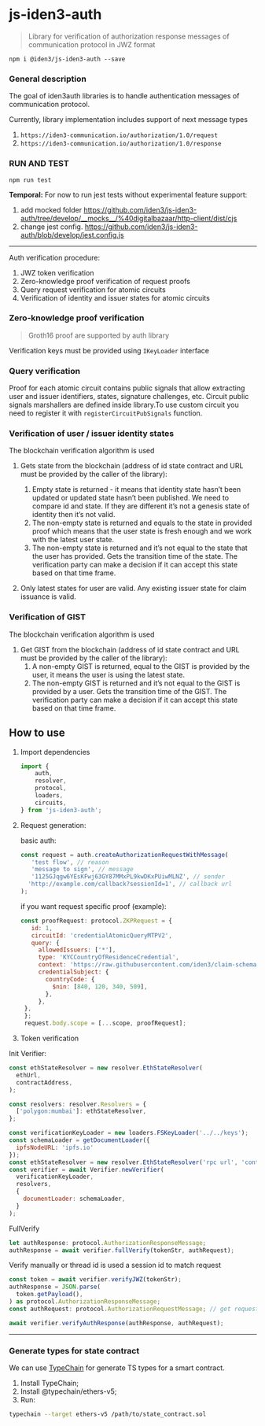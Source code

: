 # js-iden3-auth

> Library for verification of authorization response messages of communication protocol in JWZ format
>

`npm i @iden3/js-iden3-auth --save`

### General description

The goal of iden3auth libraries is to handle authentication messages of communication protocol.

Currently, library implementation includes support of next message types

1. `https://iden3-communication.io/authorization/1.0/request`
2. `https://iden3-communication.io/authorization/1.0/response`

### RUN AND TEST

`npm run test`

**Temporal:**
For now to run jest tests without experimental feature support:

1. add mocked folder
<https://github.com/iden3/js-iden3-auth/tree/develop/__mocks__/%40digitalbazaar/http-client/dist/cjs>
2. change jest config.
<https://github.com/iden3/js-iden3-auth/blob/develop/jest.config.js>

---

Auth verification procedure:

1. JWZ token verification
2. Zero-knowledge proof verification of request proofs
3. Query request verification for atomic circuits
4. Verification of identity and issuer states for atomic circuits

### Zero-knowledge proof verification

> Groth16 proof are supported by auth library
>

Verification keys must be provided using `IKeyLoader` interface

### Query verification

Proof for each atomic circuit contains public signals that allow extracting user and issuer identifiers, states, signature challenges, etc.
Circuit public signals marshallers are defined inside library.To use custom circuit you need to register it with `registerCircuitPubSignals` function.

### Verification of user / issuer identity states

The blockchain verification algorithm is used

1. Gets state from the blockchain (address of id state contract and URL must be provided by the caller of the library):
   1. Empty state is returned - it means that identity state hasn’t been updated or updated state hasn’t been published. We need to compare id and state. If they are different it’s not a genesis state of identity then it’s not valid.
   2. The non-empty state is returned and equals to the state in provided proof which means that the user state is fresh enough and we work with the latest user state.
   3. The non-empty state is returned and it’s not equal to the state that the user has provided. Gets the transition time of the state. The verification party can make a decision if it can accept this state based on that time frame.

2. Only latest states for user are valid. Any existing issuer state for claim issuance is valid.

### Verification of GIST

The blockchain verification algorithm is used

1. Get GIST from the blockchain (address of id state contract and URL must be provided by the caller of the library):
   1. A non-empty GIST is returned, equal to the GIST is provided by the user, it means the user is using the latest state.
   2. The non-empty GIST is returned and it’s not equal to the GIST is provided by a user. Gets the transition time of the GIST. The verification party can make a decision if it can accept this state based on that time frame.

## How to use

1. Import dependencies

    ``` javascript
    import {
        auth,
        resolver,
        protocol,
        loaders,
        circuits,
    } from 'js-iden3-auth';
    ```

2. Request generation:

    basic auth:

    ``` javascript
    const request = auth.createAuthorizationRequestWithMessage(
       'test flow', // reason 
       'message to sign', // message
       '1125GJqgw6YEsKFwj63GY87MMxPL9kwDKxPUiwMLNZ', // sender 
      'http://example.com/callback?sessionId=1', // callback url
    );
    ```

    if you want request specific proof (example):

     ``` javascript
    const proofRequest: protocol.ZKPRequest = {
        id: 1,
        circuitId: 'credentialAtomicQueryMTPV2',
        query: {
          allowedIssuers: ['*'],
          type: 'KYCCountryOfResidenceCredential',
          context: 'https://raw.githubusercontent.com/iden3/claim-schema-vocab/main/schemas/json-ld/kyc-v2.json-ld',
          credentialSubject: {
            countryCode: {
              $nin: [840, 120, 340, 509],
            },
          },
      },
      };
      request.body.scope = [...scope, proofRequest];
    ```

3. Token verification

  Init Verifier:

  ``` javascript
  const ethStateResolver = new resolver.EthStateResolver(
    ethUrl,
    contractAddress,
  );

  const resolvers: resolver.Resolvers = {
    ['polygon:mumbai']: ethStateResolver,
  };

  const verificationKeyLoader = new loaders.FSKeyLoader('../../keys');
  const schemaLoader = getDocumentLoader({
    ipfsNodeURL: 'ipfs.io'
  });
  const ethStateResolver = new resolver.EthStateResolver('rpc url', 'contractAddress');
  const verifier = await Verifier.newVerifier(
    verificationKeyLoader,
    resolvers,
    {
      documentLoader: schemaLoader,
    }
  );
  ```

  FullVerify

  ``` javascript
  let authResponse: protocol.AuthorizationResponseMessage;
  authResponse = await verifier.fullVerify(tokenStr, authRequest);
  ```

 Verify manually or thread id is used a session id to match request

  ``` javascript
  const token = await verifier.verifyJWZ(tokenStr);
  authResponse = JSON.parse(
    token.getPayload(),
  ) as protocol.AuthorizationResponseMessage;
  const authRequest: protocol.AuthorizationRequestMessage; // get request from you session storage. You can use authResponse.thid field

  await verifier.verifyAuthResponse(authResponse, authRequest);
  ```

---

### Generate types for state contract

We can use [TypeChain](https://github.com/dethcrypto/TypeChain#readme) for generate TS types for a smart contract.

1. Install TypeChain;
2. Install @typechain/ethers-v5;
3. Run:

```bash
typechain --target ethers-v5 /path/to/state_contract.sol
```
